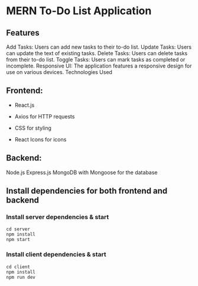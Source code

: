 # MERN To-Do List Application

## Features
Add Tasks: Users can add new tasks to their to-do list.
Update Tasks: Users can update the text of existing tasks.
Delete Tasks: Users can delete tasks from their to-do list.
Toggle Tasks: Users can mark tasks as completed or incomplete.
Responsive UI: The application features a responsive design for use on various devices.
Technologies Used

## Frontend:
- React.js
* Axios for HTTP requests
+ CSS for styling
- React Icons for icons

## Backend:
Node.js
Express.js
MongoDB with Mongoose for the database

## Install dependencies for both frontend and backend
### Install server dependencies & start
```
cd server
npm install
npm start
```

### Install client dependencies & start
```
cd client
npm install
npm run dev
```
